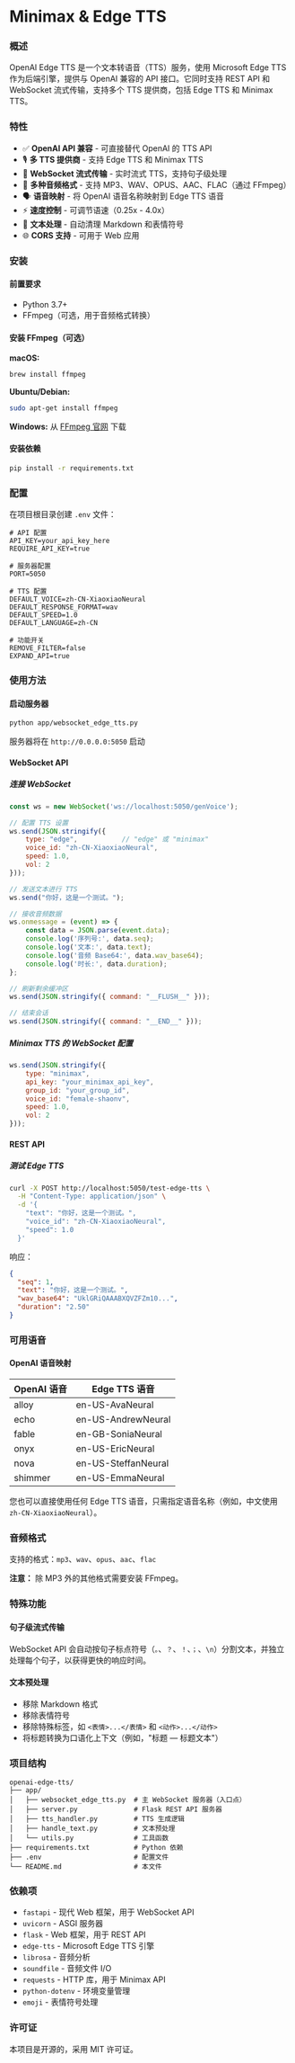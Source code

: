 # Minimax & Edge TTS

### 概述

OpenAI Edge TTS 是一个文本转语音（TTS）服务，使用 Microsoft Edge TTS 作为后端引擎，提供与 OpenAI 兼容的 API 接口。它同时支持 REST API 和 WebSocket 流式传输，支持多个 TTS 提供商，包括 Edge TTS 和 Minimax TTS。

### 特性

- ✅ **OpenAI API 兼容** - 可直接替代 OpenAI 的 TTS API
- 🎙️ **多 TTS 提供商** - 支持 Edge TTS 和 Minimax TTS
- 🔄 **WebSocket 流式传输** - 实时流式 TTS，支持句子级处理
- 🎵 **多种音频格式** - 支持 MP3、WAV、OPUS、AAC、FLAC（通过 FFmpeg）
- 🗣️ **语音映射** - 将 OpenAI 语音名称映射到 Edge TTS 语音
- ⚡ **速度控制** - 可调节语速（0.25x - 4.0x）
- 📝 **文本处理** - 自动清理 Markdown 和表情符号
- 🌐 **CORS 支持** - 可用于 Web 应用

### 安装

#### 前置要求

- Python 3.7+
- FFmpeg（可选，用于音频格式转换）

#### 安装 FFmpeg（可选）

**macOS:**
```bash
brew install ffmpeg
```

**Ubuntu/Debian:**
```bash
sudo apt-get install ffmpeg
```

**Windows:**
从 [FFmpeg 官网](https://ffmpeg.org/download.html) 下载

#### 安装依赖

```bash
pip install -r requirements.txt
```

### 配置

在项目根目录创建 `.env` 文件：

```env
# API 配置
API_KEY=your_api_key_here
REQUIRE_API_KEY=true

# 服务器配置
PORT=5050

# TTS 配置
DEFAULT_VOICE=zh-CN-XiaoxiaoNeural
DEFAULT_RESPONSE_FORMAT=wav
DEFAULT_SPEED=1.0
DEFAULT_LANGUAGE=zh-CN

# 功能开关
REMOVE_FILTER=false
EXPAND_API=true
```

### 使用方法

#### 启动服务器

```bash
python app/websocket_edge_tts.py
```

服务器将在 `http://0.0.0.0:5050` 启动

#### WebSocket API

##### 连接 WebSocket

```javascript
const ws = new WebSocket('ws://localhost:5050/genVoice');

// 配置 TTS 设置
ws.send(JSON.stringify({
    type: "edge",           // "edge" 或 "minimax"
    voice_id: "zh-CN-XiaoxiaoNeural",
    speed: 1.0,
    vol: 2
}));

// 发送文本进行 TTS
ws.send("你好，这是一个测试。");

// 接收音频数据
ws.onmessage = (event) => {
    const data = JSON.parse(event.data);
    console.log('序列号:', data.seq);
    console.log('文本:', data.text);
    console.log('音频 Base64:', data.wav_base64);
    console.log('时长:', data.duration);
};

// 刷新剩余缓冲区
ws.send(JSON.stringify({ command: "__FLUSH__" }));

// 结束会话
ws.send(JSON.stringify({ command: "__END__" }));
```

##### Minimax TTS 的 WebSocket 配置

```javascript
ws.send(JSON.stringify({
    type: "minimax",
    api_key: "your_minimax_api_key",
    group_id: "your_group_id",
    voice_id: "female-shaonv",
    speed: 1.0,
    vol: 2
}));
```

#### REST API

##### 测试 Edge TTS

```bash
curl -X POST http://localhost:5050/test-edge-tts \
  -H "Content-Type: application/json" \
  -d '{
    "text": "你好，这是一个测试。",
    "voice_id": "zh-CN-XiaoxiaoNeural",
    "speed": 1.0
  }'
```

响应：
```json
{
  "seq": 1,
  "text": "你好，这是一个测试。",
  "wav_base64": "UklGRiQAAABXQVZFZm10...",
  "duration": "2.50"
}
```

### 可用语音

#### OpenAI 语音映射

| OpenAI 语音 | Edge TTS 语音 |
|-------------|---------------|
| alloy       | en-US-AvaNeural |
| echo        | en-US-AndrewNeural |
| fable       | en-GB-SoniaNeural |
| onyx        | en-US-EricNeural |
| nova        | en-US-SteffanNeural |
| shimmer     | en-US-EmmaNeural |

您也可以直接使用任何 Edge TTS 语音，只需指定语音名称（例如，中文使用 `zh-CN-XiaoxiaoNeural`）。

### 音频格式

支持的格式：`mp3`、`wav`、`opus`、`aac`、`flac`

**注意：** 除 MP3 外的其他格式需要安装 FFmpeg。

### 特殊功能

#### 句子级流式传输

WebSocket API 会自动按句子标点符号（`。`、`？`、`！`、`；`、`\n`）分割文本，并独立处理每个句子，以获得更快的响应时间。

#### 文本预处理

- 移除 Markdown 格式
- 移除表情符号
- 移除特殊标签，如 `<表情>...</表情>` 和 `<动作>...</动作>`
- 将标题转换为口语化上下文（例如，"标题 — 标题文本"）

### 项目结构

```
openai-edge-tts/
├── app/
│   ├── websocket_edge_tts.py  # 主 WebSocket 服务器（入口点）
│   ├── server.py              # Flask REST API 服务器
│   ├── tts_handler.py         # TTS 生成逻辑
│   ├── handle_text.py         # 文本预处理
│   └── utils.py               # 工具函数
├── requirements.txt           # Python 依赖
├── .env                       # 配置文件
└── README.md                  # 本文件
```

### 依赖项

- `fastapi` - 现代 Web 框架，用于 WebSocket API
- `uvicorn` - ASGI 服务器
- `flask` - Web 框架，用于 REST API
- `edge-tts` - Microsoft Edge TTS 引擎
- `librosa` - 音频分析
- `soundfile` - 音频文件 I/O
- `requests` - HTTP 库，用于 Minimax API
- `python-dotenv` - 环境变量管理
- `emoji` - 表情符号处理

### 许可证

本项目是开源的，采用 MIT 许可证。

